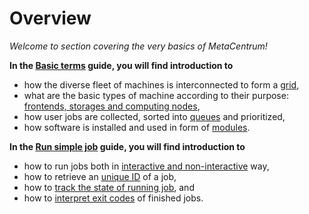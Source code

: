 # Overview

*Welcome to section covering the very basics of MetaCentrum!*

**In the [Basic terms](/computing/concepts) guide, you will find introduction to**

- how the diverse fleet of machines is interconnected to form a [grid](https://aws.amazon.com/what-is/grid-computing/),
- what are the basic types of machine according to their purpose: [frontends, storages and computing nodes](/computing/concepts/#frontends-storages-homes),
- how user jobs are collected, sorted into [queues](/computing/concepts/#queues) and prioritized,
- how software is installed and used in form of [modules](/computing/concepts/#modules).

**In the [Run simple job](/basics/jobs) guide, you will find introduction to**

- how to run jobs both in [interactive and non-interactive](/computing/run-basic-job/#batch-vs-interactive) way,
- how to retrieve an [unique ID](/computing/run-basic-job/#job-id) of a job,
- how to [track the state of running job](/computing/run-basic-job/#job-status), and
- how to [interpret exit codes](/computing/run-basic-job/#exit-status) of finished jobs.



